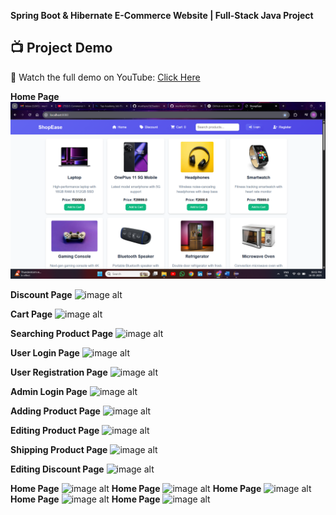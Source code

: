 **Spring Boot & Hibernate E-Commerce Website | Full-Stack Java Project**


## 📺 Project Demo  
🎥 Watch the full demo on YouTube: [Click Here](https://youtu.be/M9t8GLG5P0U?si=yT8UNC9AEBozxsf5)


**Home Page**
![image alt](https://github.com/murthyns18/E-Commerce-Web-Application-Using-SpringBoot-Hibernate-JSP-Java-MySQL/blob/fd4033d55959448c6f5f177a4db10a8e608b5db9/Home.png)



**Discount Page**
![image alt]()



**Cart Page**
![image alt]()



**Searching Product Page**
![image alt]()



**User Login Page**
![image alt]()



**User Registration Page**
![image alt]()


**Admin Login Page**
![image alt]()


**Adding Product Page**
![image alt]()


**Editing Product Page**
![image alt]()


**Shipping Product Page**
![image alt]()


**Editing Discount Page**
![image alt]()


**Home Page**
![image alt]()
**Home Page**
![image alt]()
**Home Page**
![image alt]()
**Home Page**
![image alt]()
**Home Page**
![image alt]()


